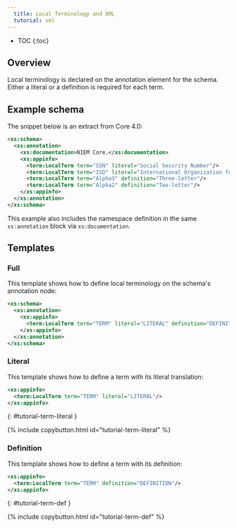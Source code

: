 ```yaml
---
  title: Local Terminology and XML
  tutorial: xml
---
```


- TOC
{:toc}

## Overview

Local terminology is declared on the annotation element for the schema.  Either a literal or a definition is required for each term.

## Example schema

The snippet below is an extract from Core 4.0:

```xml
<xs:schema>
  <xs:annotation>
    <xs:documentation>NIEM Core.</xs:documentation>
    <xs:appinfo>
      <term:LocalTerm term="SSN" literal="Social Security Number"/>
      <term:LocalTerm term="ISO" literal="International Organization for Standardization"/>
      <term:LocalTerm term="Alpha3" definition="Three-letter"/>
      <term:LocalTerm term="Alpha2" definition="Two-letter"/>
    </xs:appinfo>
  </xs:annotation>
</xs:schema>
```

This example also includes the namespace definition in the same `xs:annotation` block via `xs:documentation`.

## Templates

### Full

This template shows how to define local terminology on the schema's annotation node:

```xml
<xs:schema>
  <xs:annotation>
    <xs:appinfo>
      <term:LocalTerm term="TERM" literal="LITERAL" definition="DEFINITION"/>
    </xs:appinfo>
  </xs:annotation>
</xs:schema>
```

### Literal

This template shows how to define a term with its literal translation:

```xml
<xs:appinfo>
  <term:LocalTerm term="TERM" literal="LITERAL"/>
</xs:appinfo>
```
{: #tutorial-term-literal }

{% include copybutton.html id="tutorial-term-literal" %}

### Definition

This template shows how to define a term with its definition:

```xml
<xs:appinfo>
  <term:LocalTerm term="TERM" definition="DEFINITION"/>
</xs:appinfo>
```
{: #tutorial-term-def }

{% include copybutton.html id="tutorial-term-def" %}
